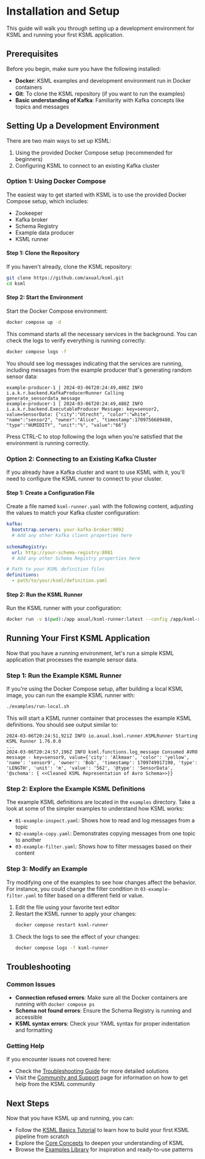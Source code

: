 # Installation and Setup

This guide will walk you through setting up a development environment for KSML and running your first KSML application.

## Prerequisites

Before you begin, make sure you have the following installed:

- **Docker**: KSML examples and development environment run in Docker containers
- **Git**: To clone the KSML repository (if you want to run the examples)
- **Basic understanding of Kafka**: Familiarity with Kafka concepts like topics and messages

## Setting Up a Development Environment

There are two main ways to set up KSML:

1. Using the provided Docker Compose setup (recommended for beginners)
2. Configuring KSML to connect to an existing Kafka cluster

### Option 1: Using Docker Compose

The easiest way to get started with KSML is to use the provided Docker Compose setup, which includes:

- Zookeeper
- Kafka broker
- Schema Registry
- Example data producer
- KSML runner

#### Step 1: Clone the Repository

If you haven't already, clone the KSML repository:

```bash
git clone https://github.com/axual/ksml.git
cd ksml
```

#### Step 2: Start the Environment

Start the Docker Compose environment:

```bash
docker compose up -d
```

This command starts all the necessary services in the background. You can check the logs to verify everything is running correctly:

```bash
docker compose logs -f
```

You should see log messages indicating that the services are running, including messages from the example producer that's generating random sensor data:

```
example-producer-1 | 2024-03-06T20:24:49,480Z INFO i.a.k.r.backend.KafkaProducerRunner Calling generate_sensordata_message
example-producer-1 | 2024-03-06T20:24:49,480Z INFO i.a.k.r.backend.ExecutableProducer Message: key=sensor2, value=SensorData: {"city":"Utrecht", "color":"white", "name":"sensor2", "owner":"Alice", "timestamp":1709756689480, "type":"HUMIDITY", "unit":"%", "value":"66"}
```

Press CTRL-C to stop following the logs when you're satisfied that the environment is running correctly.

### Option 2: Connecting to an Existing Kafka Cluster

If you already have a Kafka cluster and want to use KSML with it, you'll need to configure the KSML runner to connect to your cluster.

#### Step 1: Create a Configuration File

Create a file named `ksml-runner.yaml` with the following content, adjusting the values to match your Kafka cluster configuration:

```yaml
kafka:
  bootstrap.servers: your-kafka-broker:9092
  # Add any other Kafka client properties here
  
schemaRegistry:
  url: http://your-schema-registry:8081
  # Add any other Schema Registry properties here

# Path to your KSML definition files
definitions:
  - path/to/your/ksml/definition.yaml
```

#### Step 2: Run the KSML Runner

Run the KSML runner with your configuration:

```bash
docker run -v $(pwd):/app axual/ksml-runner:latest --config /app/ksml-runner.yaml
```

## Running Your First KSML Application

Now that you have a running environment, let's run a simple KSML application that processes the example sensor data.

### Step 1: Run the Example KSML Runner

If you're using the Docker Compose setup, after building a local KSML image, you can run the example KSML runner with:

```bash
./examples/run-local.sh
```

This will start a KSML runner container that processes the example KSML definitions. You should see output similar to:

```
2024-03-06T20:24:51,921Z INFO io.axual.ksml.runner.KSMLRunner Starting KSML Runner 1.76.0.0
...
2024-03-06T20:24:57,196Z INFO ksml.functions.log_message Consumed AVRO message - key=sensor9, value={'city': 'Alkmaar', 'color': 'yellow', 'name': 'sensor9', 'owner': 'Bob', 'timestamp': 1709749917190, 'type': 'LENGTH', 'unit': 'm', 'value': '562', '@type': 'SensorData', '@schema': { <<Cleaned KSML Representation of Avro Schema>>}}
```

### Step 2: Explore the Example KSML Definitions

The example KSML definitions are located in the `examples` directory. Take a look at some of the simpler examples to understand how KSML works:

- `01-example-inspect.yaml`: Shows how to read and log messages from a topic
- `02-example-copy.yaml`: Demonstrates copying messages from one topic to another
- `03-example-filter.yaml`: Shows how to filter messages based on their content

### Step 3: Modify an Example

Try modifying one of the examples to see how changes affect the behavior. For instance, you could change the filter condition in `03-example-filter.yaml` to filter based on a different field or value.

1. Edit the file using your favorite text editor
2. Restart the KSML runner to apply your changes:
   ```bash
   docker compose restart ksml-runner
   ```
3. Check the logs to see the effect of your changes:
   ```bash
   docker compose logs -f ksml-runner
   ```

## Troubleshooting

### Common Issues

- **Connection refused errors**: Make sure all the Docker containers are running with `docker compose ps`
- **Schema not found errors**: Ensure the Schema Registry is running and accessible
- **KSML syntax errors**: Check your YAML syntax for proper indentation and formatting

### Getting Help

If you encounter issues not covered here:

- Check the [Troubleshooting Guide](../resources/troubleshooting.md) for more detailed solutions
- Visit the [Community and Support](../resources/community.md) page for information on how to get help from the KSML community

## Next Steps

Now that you have KSML up and running, you can:

- Follow the [KSML Basics Tutorial](basics-tutorial.md) to learn how to build your first KSML pipeline from scratch
- Explore the [Core Concepts](../core-concepts/streams-and-data-types.md) to deepen your understanding of KSML
- Browse the [Examples Library](../resources/examples-library.md) for inspiration and ready-to-use patterns